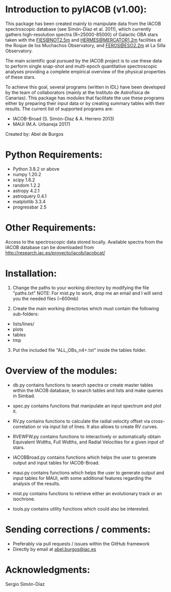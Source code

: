 # Introduction to pyIACOB (v1.00):

This package has been created mainly to manipulate data from the IACOB spectroscopic
database (see Simón-Díaz et al. 2011), which currently gathers high-resolution spectra
(R~25000-85000) of Galactic OBA stars taken with the FIES@NOT2.5m and HERMES@MERCATOR1.2m
facilities at the Roque de los Muchachos Observatory, and FEROS@ESO2.2m at La Silla
Observatory.

The main scientific goal pursued by the IACOB project is to use these data to perform
single snap-shot and multi-epoch quantitative spectroscopic analyses providing a complete
empirical overview of the physical properties of these stars.

To achieve this goal, several programs (written in IDL) have been developed by the team
of collaborators (mainly at the Instituto de Astrofísica de Canarias). This package has
modules that facilitate the use these programs either by preparing their input data or by
creating summary tables with their results. The current list of supported programs are:

- IACOB-Broad (S. Simón-Díaz & A. Herrero 2013)
- MAUI (M.A. Urbaneja 2017)

Created by: Abel de Burgos

# Python Requirements:

- Python 3.8.2 or above
- numpy 1.20.2
- scipy 1.6.2
- random 1.2.2
- astropy 4.2.1
- astroquery 0.4.1
- matplotlib 3.3.4
- progressbar 2.5

# Other Requirements:

Access to the spectroscopic data stored locally. Available spectra from the IACOB
database can be downloaded from http://research.iac.es/proyecto/iacob/iacobcat/

# Installation:

1. Change the paths to your working directory by modifying the file "paths.txt"
NOTE: For mist.py to work, drop me an email and I will send you the needed files (~600mb)

2. Create the main working directories which must contain the following sub-folders:
  - lists/lines/
  - plots
  - tables
  - tmp

3. Put the included file "ALL_OBs_n4+.txt" inside the tables folder.

# Overview of the modules:

- db.py contains functions to search spectra or create master tables within the IACOB
  database, to search tables and lists and make queries in Simbad.

- spec.py contains functions that manipulate an input spectrum and plot it.

- RV.py contains functions to calculate the radial velocity offset via cross-correlation
  or via input list of lines. It also allows to create RV curves.

- RVEWFW.py contains functions to interactively or automatically obtain Equivalent Widths,
  Full Widths, and Radial Velocities for a given input of stars.

- IACOBBroad.py contains functions which helps the user to generate output and input
  tables for IACOB-Broad.

- maui.py contains functions which helps the user to generate output and input tables for
  MAUI, with some additional features regarding the analysis of the results.

- mist.py contains functions to retrieve either an evolutionary track or an isochrone.

- tools.py contains utility functions which could also be interested.


# Sending corrections / comments:

- Preferably via pull requests / issues within the GitHub framework
- Directly by email at abel.burgos@iac.es

# Acknowledgments:

Sergio Simón-Díaz
